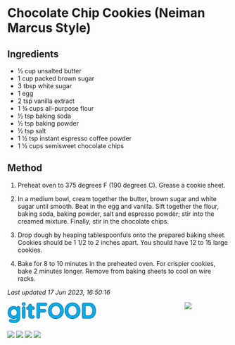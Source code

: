 # Chocolate Chip Cookies (Neiman Marcus Style)

## Ingredients

- ½ cup unsalted butter
- 1 cup packed brown sugar
- 3 tbsp white sugar
- 1 egg
- 2 tsp vanilla extract
- 1 ¾ cups all-purpose flour
- ½ tsp baking soda
- ½ tsp baking powder
- ½ tsp salt
- 1 ½ tsp instant espresso coffee powder
- 1 ½ cups semisweet chocolate chips


## Method

1. Preheat oven to 375 degrees F (190 degrees C). Grease a cookie sheet.

2. In a medium bowl, cream together the butter, brown sugar and white sugar until smooth. Beat in the egg and vanilla. Sift together the flour, baking soda, baking powder, salt and espresso powder; stir into the creamed mixture. Finally, stir in the chocolate chips.

3. Drop dough by heaping tablespoonfuls onto the prepared baking sheet. Cookies should be 1 1/2 to 2 inches apart. You should have 12 to 15 large cookies.

4. Bake for 8 to 10 minutes in the preheated oven. For crispier cookies, bake 2 minutes longer. Remove from baking sheets to cool on wire racks.

*Last updated 17 Jun 2023, 16:50:16*

<img src="../images/logo_sm.png" width="40%" />

<img src="https://profile-counter.glitch.me/fexofenadine_chocolatechipcookiesneimanmarcus/count.svg" width="20%" align="right" />

<img src="https://img.shields.io/badge/tag-dessert-blue.svg" /> <img src="https://img.shields.io/badge/tag-baked-blue.svg" /> <img src="https://img.shields.io/badge/tag-chocolate-blue.svg" /> <img src="https://img.shields.io/badge/tag-amazing-blue.svg" /> 